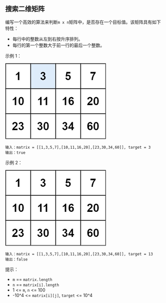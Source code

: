 ## 搜索二维矩阵

编写一个高效的算法来判断`m x n`矩阵中，是否存在一个目标值。该矩阵具有如下特性：

* 每行中的整数从左到右按升序排列。
* 每行的第一个整数大于前一行的最后一个整数。


示例 1：

![](../images/74.search-a-2d-matrix.png)

```
输入：matrix = [[1,3,5,7],[10,11,16,20],[23,30,34,60]], target = 3
输出：true
```
示例 2：

![](../images/74.search-a-2d-matrix_1.png)

```
输入：matrix = [[1,3,5,7],[10,11,16,20],[23,30,34,60]], target = 13
输出：false
```


提示：

* `m` == `matrix.length`
* `n` == `matrix[i].length`
* 1 <= `m`, `n` <= 100
* -10^4 <= `matrix[i][j]`, `target` <= 10^4